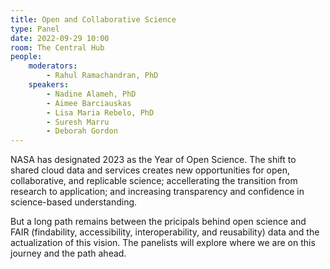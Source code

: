 ```yaml
---
title: Open and Collaborative Science
type: Panel
date: 2022-09-29 10:00
room: The Central Hub
people:
    moderators:
        - Rahul Ramachandran, PhD
    speakers:
        - Nadine Alameh, PhD
        - Aimee Barciauskas
        - Lisa Maria Rebelo, PhD
        - Suresh Marru
        - Deborah Gordon
---
```


NASA has designated 2023 as the Year of Open Science. The shift to shared cloud data and services creates new opportunities for open, collaborative, and replicable science; accellerating the transition from research to application; and increasing transparency and confidence in science-based understanding.

But a long path remains between the pricipals behind open science and FAIR (findability, accessibility, interoperability, and reusability) data and the actualization of this vision. The panelists will explore where we are on this journey and the path ahead.